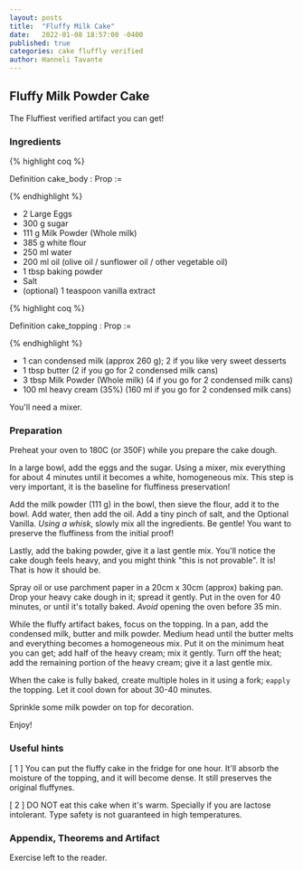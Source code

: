 ```yaml
---
layout: posts
title:  "Fluffy Milk Cake"
date:   2022-01-08 18:57:00 -0400
published: true
categories: cake fluffly verified
author: Hanneli Tavante
---
```



## Fluffy Milk Powder Cake

The Fluffiest verified artifact you can get!

### Ingredients


{% highlight coq %}

Definition cake_body :  Prop :=

{% endhighlight %}


* 2 Large Eggs
* 300 g sugar
* 111 g Milk Powder (Whole milk)
* 385 g white flour
* 250 ml water
* 200 ml oil (olive oil \/ sunflower oil \/ other vegetable oil)
* 1 tbsp baking powder
* Salt
* (optional) 1 teaspoon vanilla extract

{% highlight coq %}

Definition cake_topping :  Prop :=

{% endhighlight %}

* 1 can condensed milk (approx 260 g); 2 if you like very sweet desserts
* 1 tbsp butter (2 if you go for 2 condensed milk cans)
* 3 tbsp Milk Powder (Whole milk) (4 if you go for 2 condensed milk cans)
* 100 ml heavy cream (35%) (160 ml if you go for 2 condensed milk cans)

You'll need a mixer.



### Preparation

Preheat your oven to 180C (or 350F) while you prepare the cake dough.

In a large bowl, add the eggs and the sugar. Using a mixer, mix everything for about 4 minutes until it becomes a white, homogeneous mix. This step is very important, it is the baseline for fluffiness preservation!

Add the milk powder (111 g) in the bowl, then sieve the flour, add it to the bowl. Add water, then add the oil. Add a tiny pinch of salt, and the Optional Vanilla. 
*Using a whisk*, slowly mix all the ingredients. Be gentle! You want to preserve the fluffiness from the initial proof!

Lastly, add the baking powder, give it a last gentle mix. You'll notice the cake dough feels heavy, and you might think "this is not provable". It is! That is how it should be.

Spray oil or use parchment paper in a 20cm x 30cm (approx) baking pan. Drop your heavy cake dough in it; spread it gently. Put in the oven for 40 minutes, or until it's totally baked. *Avoid* opening the oven before 35 min. 

While the fluffy artifact bakes, focus on the topping. In a pan, add the condensed milk, butter and milk powder. Medium head until the butter melts and everything becomes a homogeneous mix. Put it on the minimum heat you can get; add half of the heavy cream; mix it gently. Turn off the heat; add the remaining portion of the heavy cream; give it a last gentle mix.

When the cake is fully baked, create multiple holes in it using a fork; `eapply` the topping. Let it cool down for about 30-40 minutes.

Sprinkle some milk powder on top for decoration.

Enjoy!



### Useful hints

\[ 1 \] You can put the fluffy cake in the fridge for one hour. It'll absorb the moisture of the topping, and it will become dense. It still preserves the original fluffynes.

\[ 2 \] DO NOT eat this cake when it's warm. Specially if you are lactose intolerant. Type safety is not guaranteed in high temperatures.


### Appendix, Theorems and Artifact


Exercise left to the reader.



